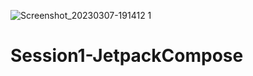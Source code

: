 ![Screenshot_20230307-191412 1](https://user-images.githubusercontent.com/108208250/223483396-df4c7d39-5ef8-4902-a56e-1e3e85dd7311.png)
# Session1-JetpackCompose
